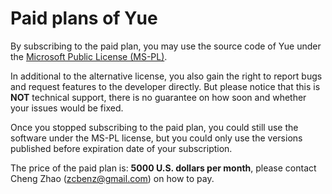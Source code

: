 # Paid plans of Yue

By subscribing to the paid plan, you may use the source code of Yue under the
[Microsoft Public License (MS-PL)](./ALTERNATIVE_LICENSE).

In additional to the alternative license, you also gain the right to report
bugs and request features to the developer directly. But please notice that this
is __NOT__ technical support, there is no guarantee on how soon and whether your
issues would be fixed.

Once you stopped subscribing to the paid plan, you could still use the software
under the MS-PL license, but you could only use the versions published before
expiration date of your subscription.

The price of the paid plan is: __5000 U.S. dollars per month__, please
contact Cheng Zhao (zcbenz@gmail.com) on how to pay.
